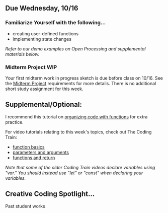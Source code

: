 ## Due Wednesday, 10/16  


### **Familiarize Yourself with the following...**            
    
* creating user-defined functions      
* implementing state changes
  
_Refer to our demo examples on Open Processing and supplemental materials below._


### **Midterm Project WIP**    

Your first midterm work in progress sketch is due before class on 10/16. See the [Midterm Project](https://github.com/entertainmenttechnology/Berkoy-MTEC1201-Fall2024/wiki/Midterm-Project) requirements for more details. There is no additional short study assignment for this week.   
  
## **Supplemental/Optional:**      
I recommend this tutorial on [organizing code with functions](https://p5js.org/tutorials/organizing-code-with-functions/) for extra practice.   

For video tutorials relating to this week's topics, check out The Coding Train:  
* [function basics](https://thecodingtrain.com/tracks/code-programming-with-p5-js/code/5-functions/1-basics)    
* [parameters and arguments](https://thecodingtrain.com/tracks/code-programming-with-p5-js/code/5-functions/2-arguments)  
* [functions and return](https://thecodingtrain.com/tracks/code-programming-with-p5-js/code/5-functions/3-return)  
  
_Note that some of the older Coding Train videos declare variables using "var." You should instead use "let" or "const" when declaring your variables._  

## **Creative Coding Spotlight...**     
Past student works   
  
  
  



  
